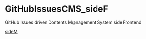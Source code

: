 # GitHubIssuesCMS_sideF
GitHub Issues driven Contents M@nagement System side Frontend

[sideM](https://github.com/ShotaroKataoka/GitHubIssuesCMS_sideM)
